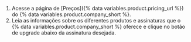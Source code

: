 1. Acesse a página de [Preços]({% data variables.product.pricing_url %}) do {% data variables.product.company_short %}.
2. Leia as informações sobre os diferentes produtos e assinaturas que o {% data variables.product.company_short %} oferece e clique no botão de upgrade abaixo da assinatura desejada.

